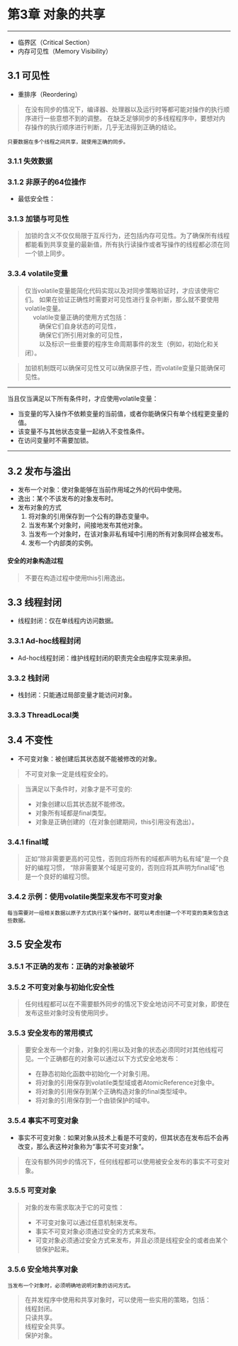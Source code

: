 # 第3章 对象的共享
---
* 临界区（Critical Section）
* 内存可见性（Memory Visibility）
## 3.1 可见性
* 重排序（Reordering）
>在没有同步的情况下，编译器、处理器以及运行时等都可能对操作的执行顺序进行一些意想不到的调整。
>在缺乏足够同步的多线程程序中，要想对内存操作的执行顺序进行判断，几乎无法得到正确的结论。

    只要数据在多个线程之间共享，就使用正确的同步。
    
### 3.1.1 失效数据
### 3.1.2 非原子的64位操作
* 最低安全性：
### 3.1.3 加锁与可见性
>加锁的含义不仅仅局限于互斥行为，还包括内存可见性。为了确保所有线程都能看到共享变量的最新值，所有执行读操作或者写操作的线程都必须在同一个锁上同步。

### 3.3.4 volatile变量
>仅当volatile变量能简化代码实现以及对同步策略验证时，才应该使用它们。
>如果在验证正确性时需要对可见性进行复杂判断，那么就不要使用volatile变量。  
>&emsp; volatile变量正确的使用方式包括：  
>&emsp;&emsp; 确保它们自身状态的可见性，  
>&emsp;&emsp; 确保它们所引用对象的可见性，  
>&emsp;&emsp; 以及标识一些重要的程序生命周期事件的发生（例如，初始化和关闭）。

>加锁机制既可以确保可见性又可以确保原子性，而volatile变量只能确保可见性。

---
当且仅当满足以下所有条件时，才应使用volatile变量：
* 当变量的写入操作不依赖变量的当前值，或者你能确保只有单个线程更变量的值。
* 该变量不与其他状态变量一起纳入不变性条件。
* 在访问变量时不需要加锁。
---
## 3.2 发布与溢出
* 发布一个对象：使对象能够在当前作用域之外的代码中使用。
* 逸出：某个不该发布的对象发布时。
* 发布对象的方式
    1. 将对象的引用保存到一个公有的静态变量中。  
    2. 当发布某个对象时，间接地发布其他对象。
    3. 当发布一个对象时，在该对象非私有域中引用的所有对象同样会被发布。
    4. 发布一个内部类的实例。
#### 安全的对象构造过程
>不要在构造过程中使用this引用逸出。

## 3.3 线程封闭
* 线程封闭：仅在单线程内访问数据。
### 3.3.1 Ad-hoc线程封闭
* Ad-hoc线程封闭：维护线程封闭的职责完全由程序实现来承担。
### 3.3.2 栈封闭
* 栈封闭：只能通过局部变量才能访问对象。

### 3.3.3 ThreadLocal类

## 3.4 不变性
* 不可变对象：被创建后其状态就不能被修改的对象。
>不可变对象一定是线程安全的。

>当满足以下条件时，对象才是不可变的:
>* 对象创建以后其状态就不能修改。
>* 对象所有域都是final类型。
>* 对象是正确创建的（在对象创建期间，this引用没有逸出）。

### 3.4.1 final域
>正如“除非需要更高的可见性，否则应将所有的域都声明为私有域”是一个良好的编程习惯，
>“除非需要某个域是可变的，否则应将其声明为final域”也是一个良好的编程习惯。
### 3.4.2 示例：使用volatile类型来发布不可变对象
    每当需要对一组相关数据以原子方式执行某个操作时，就可以考虑创建一个不可变的类来包含这些数据。
## 3.5 安全发布
### 3.5.1 不正确的发布：正确的对象被破坏
### 3.5.2 不可变对象与初始化安全性
>任何线程都可以在不需要额外同步的情况下安全地访问不可变对象，即使在发布这些对象时没有使用同步。
### 3.5.3 安全发布的常用模式
>要安全发布一个对象，对象的引用以及对象的状态必须同时对其他线程可见。一个正确都在的对象可以通过以下方式安全地发布：  
>* 在静态初始化函数中初始化一个对象引用。
>* 将对象的引用保存到volatile类型域或者AtomicReference对象中。
>* 将对象的引用保存到某个正确构造对象的final类型域中。
>* 将对象的引用保存到一个由锁保护的域中。
### 3.5.4 事实不可变对象
* 事实不可变对象：如果对象从技术上看是不可变的，但其状态在发布后不会再改变，那么表这种对象称为“事实不可变对象”。

>在没有额外同步的情况下，任何线程都可以使用被安全发布的事实不可变对象。

### 3.5.5 可变对象
>对象的发布需求取决于它的可变性：
>* 不可变对象可以通过任意机制来发布。
>* 事实不可变对象必须通过安全的方式来发布。
>* 可变对象必须通过安全方式来发布，并且必须是线程安全的或者由某个锁保护起来。
### 3.5.6 安全地共享对象

    当发布一个对象时，必须明确地说明对象的访问方式。
    
>在并发程序中使用和共享对象时，可以使用一些实用的策略，包括：  
>线程封闭。  
>只读共享。  
>线程安全共享。  
>保护对象。


